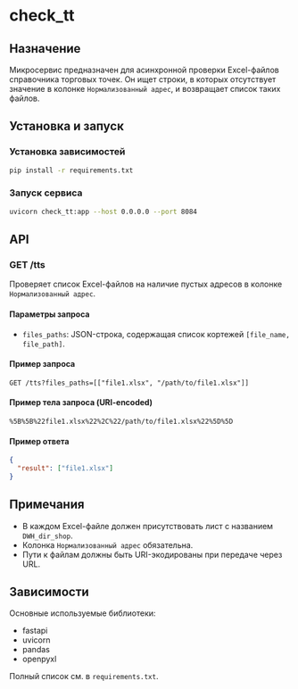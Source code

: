# check\_tt

## Назначение

Микросервис предназначен для асинхронной проверки Excel-файлов справочника торговых точек. Он ищет строки, в которых отсутствует значение в колонке `Нормализованный адрес`, и возвращает список таких файлов.

## Установка и запуск

### Установка зависимостей

```bash
pip install -r requirements.txt
```

### Запуск сервиса

```bash
uvicorn check_tt:app --host 0.0.0.0 --port 8084
```

## API

### GET /tts

Проверяет список Excel-файлов на наличие пустых адресов в колонке `Нормализованный адрес`.

#### Параметры запроса

* `files_paths`: JSON-строка, содержащая список кортежей `[file_name, file_path]`.

#### Пример запроса

```http
GET /tts?files_paths=[["file1.xlsx", "/path/to/file1.xlsx"]]
```

#### Пример тела запроса (URI-encoded)

```
%5B%5B%22file1.xlsx%22%2C%22/path/to/file1.xlsx%22%5D%5D
```

#### Пример ответа

```json
{
  "result": ["file1.xlsx"]
}
```

## Примечания

* В каждом Excel-файле должен присутствовать лист с названием `DWH_dir_shop`.
* Колонка `Нормализованный адрес` обязательна.
* Пути к файлам должны быть URI-экодированы при передаче через URL.

## Зависимости

Основные используемые библиотеки:

* fastapi
* uvicorn
* pandas
* openpyxl

Полный список см. в `requirements.txt`.
